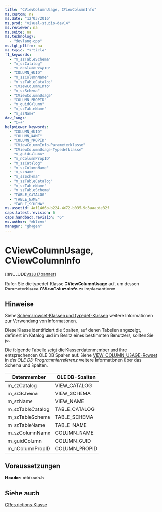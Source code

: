 ```yaml
---
title: "CViewColumnUsage, CViewColumnInfo"
ms.custom: na
ms.date: "12/03/2016"
ms.prod: "visual-studio-dev14"
ms.reviewer: na
ms.suite: na
ms.technology: 
  - "devlang-cpp"
ms.tgt_pltfrm: na
ms.topic: "article"
f1_keywords: 
  - "m_szTableSchema"
  - "m_szCatalog"
  - "m_nColumnPropID"
  - "COLUMN_GUID"
  - "m_szColumnName"
  - "m_szTableCatalog"
  - "CViewColumnInfo"
  - "m_szSchema"
  - "CViewColumnUsage"
  - "COLUMN_PROPID"
  - "m_guidColumn"
  - "m_szTableName"
  - "m_szName"
dev_langs: 
  - "C++"
helpviewer_keywords: 
  - "COLUMN_GUID"
  - "COLUMN_NAME"
  - "COLUMN_PROPID"
  - "CViewColumnInfo-Parameterklasse"
  - "CViewColumnUsage-Typedefklasse"
  - "m_guidColumn"
  - "m_nColumnPropID"
  - "m_szCatalog"
  - "m_szColumnName"
  - "m_szName"
  - "m_szSchema"
  - "m_szTableCatalog"
  - "m_szTableName"
  - "m_szTableSchema"
  - "TABLE_CATALOG"
  - "TABLE_NAME"
  - "TABLE_SCHEMA"
ms.assetid: 4af14d6b-b224-4d72-b035-9d3aaacde32f
caps.latest.revision: 6
caps.handback.revision: "6"
ms.author: "mblome"
manager: "ghogen"
---
```

# CViewColumnUsage, CViewColumnInfo
[!INCLUDE[vs2017banner](../../assembler/inline/includes/vs2017banner.md)]

Rufen Sie die typedef\-Klasse **CViewColumnUsage** auf, um dessen Parameterklasse **CViewColumnInfo** zu implementieren.  
  
## Hinweise  
 Siehe [Schemarowset\-Klassen und typedef\-Klassen](../../data/oledb/schema-rowset-classes-and-typedef-classes.md) weitere Informationen zur Verwendung von Informationen.  
  
 Diese Klasse identifiziert die Spalten, auf denen Tabellen angezeigt, definiert im Katalog und im Besitz eines bestimmten Benutzers, sollten Sie je.  
  
 Die folgende Tabelle zeigt die Klassendatenmember und ihre entsprechenden OLE DB Spalten auf.  Siehe [VIEW\_COLUMN\_USAGE\-Rowset](https://msdn.microsoft.com/en-us/library/ms714896.aspx) in *der OLE DB\-Programmierreferenz* weitere Informationen über das Schema und Spalten.  
  
|Datenmember|OLE DB\-Spalten|  
|-----------------|---------------------|  
|m\_szCatalog|VIEW\_CATALOG|  
|m\_szSchema|VIEW\_SCHEMA|  
|m\_szName|VIEW\_NAME|  
|m\_szTableCatalog|TABLE\_CATALOG|  
|m\_szTableSchema|TABLE\_SCHEMA|  
|m\_szTableName|TABLE\_NAME|  
|m\_szColumnName|COLUMN\_NAME|  
|m\_guidColumn|COLUMN\_GUID|  
|m\_nColumnPropID|COLUMN\_PROPID|  
  
## Voraussetzungen  
 **Header:**  atldbsch.h  
  
## Siehe auch  
 [CRestrictions\-Klasse](../../data/oledb/crestrictions-class.md)